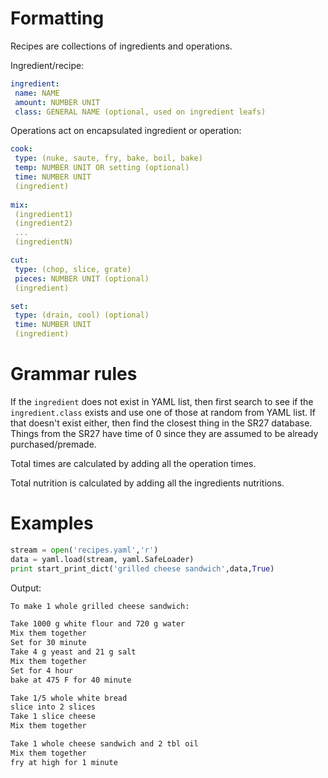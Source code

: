 # Formatting

Recipes are collections of ingredients and operations.

Ingredient/recipe:

```yaml
ingredient:
 name: NAME
 amount: NUMBER UNIT
 class: GENERAL NAME (optional, used on ingredient leafs)
```

Operations act on encapsulated ingredient or operation:

```yaml
cook:
 type: (nuke, saute, fry, bake, boil, bake)
 temp: NUMBER UNIT OR setting (optional)
 time: NUMBER UNIT
 (ingredient)
 
mix:
 (ingredient1)
 (ingredient2)
 ...
 (ingredientN)

cut:
 type: (chop, slice, grate)
 pieces: NUMBER UNIT (optional)
 (ingredient)

set:
 type: (drain, cool) (optional)
 time: NUMBER UNIT
 (ingredient)
```

# Grammar rules

If the ```ingredient``` does not exist in YAML list, then first search to see if the ```ingredient.class``` exists and use one of those at random from YAML list. If that doesn't exist either, then find the closest thing in the SR27 database. Things from the SR27 have time of 0 since they are assumed to be already purchased/premade.

Total times are calculated by adding all the operation times.

Total nutrition is calculated by adding all the ingredients nutritions.

# Examples

```python
stream = open('recipes.yaml','r')
data = yaml.load(stream, yaml.SafeLoader)
print start_print_dict('grilled cheese sandwich',data,True)
```

Output:
```bash
To make 1 whole grilled cheese sandwich:

Take 1000 g white flour and 720 g water
Mix them together
Set for 30 minute
Take 4 g yeast and 21 g salt
Mix them together
Set for 4 hour
bake at 475 F for 40 minute

Take 1/5 whole white bread
slice into 2 slices
Take 1 slice cheese
Mix them together

Take 1 whole cheese sandwich and 2 tbl oil
Mix them together
fry at high for 1 minute
```
